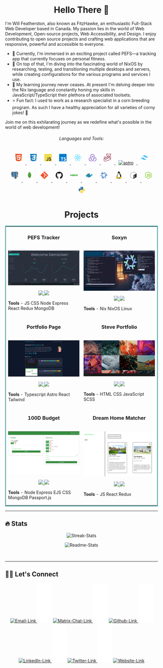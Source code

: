 <h1 align="center">Hello There 👋</h1>

I'm Will Featherston, also known as FitzHawke, an enthusiastic Full-Stack Web Developer based in Canada. My passion lies in the world of Web Development, Open-source projects, Web Accessibility, and Design. I enjoy contributing to open source projects and crafting web applications that are responsive, powerful and accessible to everyone.

- 🔨 Currently, I'm immersed in an exciting project called PEFS—a tracking app that currently focuses on personal fitness.
- 🔭 On top of that, I'm diving into the fascinating world of NixOS by researching, testing, and transitioning multiple desktops and servers, while creating configurations for the various programs and services I use.
- 🌱 My learning journey never ceases. At present I'm delving deeper into the Nix language and constantly honing my skills in JavaScript/TypeScript their plethora of associated toolsets.
- ⭐ Fun fact: I used to work as a research specialist in a corn breeding program. As such I have a healthy appreciation for all varieties of corny jokes! 🌽

Join me on this exhilarating journey as we redefine what's possible in the world of web development!

<h6 align="center">Languages and Tools:</h6>
<div align="center">  
<a href="https://html.spec.whatwg.org/" target="_blank" rel="noreferrer"> <img style="margin: 10px" src="https://raw.githubusercontent.com/devicons/devicon/master/icons/html5/html5-original.svg" alt="HTML5" width="25" height="25"/> </a>
<a href="https://www.w3.org/TR/CSS/" target="_blank" rel="noreferrer"> <img style="margin: 10px" src="https://raw.githubusercontent.com/devicons/devicon/master/icons/css3/css3-original.svg" alt="CSS3" width="25" height="25"/> </a>
<a href="https://www.ecma-international.org/publications-and-standards/standards/ecma-262/" target="_blank" rel="noreferrer"> <img style="margin: 10px" src="https://raw.githubusercontent.com/devicons/devicon/master/icons/javascript/javascript-original.svg" alt="javascript" width="25" height="25"/> </a>
<a href="https://www.typescriptlang.org/" target="_blank" rel="noreferrer"> <img style="margin: 10px" src="https://raw.githubusercontent.com/devicons/devicon/master/icons/typescript/typescript-original.svg" alt="typescript" width="25" height="25"/> </a>
<a href="https://reactjs.org/" target="_blank" rel="noreferrer"> <img style="margin: 10px" src="https://raw.githubusercontent.com/devicons/devicon/master/icons/react/react-original.svg" alt="react" width="25" height="25"/> </a>
<a href="https://redux.js.org/" target="_blank" rel="noreferrer"> <img style="margin: 10px" src="https://raw.githubusercontent.com/devicons/devicon/master/icons/redux/redux-original.svg" alt="redux" width="25" height="25"/> </a>
<a href="https://www.jestjs.io/" target="_blank" rel="noreferrer"> <img style="margin: 10px" src="https://raw.githubusercontent.com/devicons/devicon/master/icons/jest/jest-plain.svg" alt="jest" width="25" height="25"/> </a>
<a href="https://www.astro.build/" target="_blank" rel="noreferrer"> <img style="margin: 10px" src="https://profilinator.rishav.dev/skills-assets/astro.svg" alt="astro" width="25" height="25"/> </a>
<a href="https://www.tailwindcss.com/" target="_blank" rel="noreferrer"> <img style="margin: 10px" src="https://raw.githubusercontent.com/devicons/devicon/master/icons/tailwindcss/tailwindcss-plain.svg" alt="tailwindcss" width="25" height="25"/> </a>
<a href="https://www.postgresql.org/" target="_blank" rel="noreferrer"> <img style="margin: 10px" src="https://raw.githubusercontent.com/devicons/devicon/master/icons/postgresql/postgresql-original.svg" alt="postgresql" width="25" height="25"/> </a>
<a href="https://www.mongodb.com/" target="_blank" rel="noreferrer"> <img style="margin: 10px" src="https://raw.githubusercontent.com/devicons/devicon/master/icons/mongodb/mongodb-original.svg" alt="mongodb" width="25" height="25"/> </a>
<a href="https://git-scm.com/" target="_blank" rel="noreferrer"> <img style="margin: 10px" src="https://raw.githubusercontent.com/devicons/devicon/master/icons/git/git-original.svg" alt="git" width="25" height="25"/> </a>
<a href="https://github.com/" target="_blank" rel="noreferrer"> <img style="margin: 10px" src="https://raw.githubusercontent.com/devicons/devicon/master/icons/github/github-original.svg" alt="github" width="25" height="25"/> </a>
<a href="https://www.nginx.com" target="_blank" rel="noreferrer"> <img style="margin: 10px" src="https://raw.githubusercontent.com/devicons/devicon/master/icons/nginx/nginx-original.svg" alt="nginx" width="25" height="25"/> </a>
<a href="https://www.docker.com/" target="_blank" rel="noreferrer"> <img style="margin: 10px" src="https://raw.githubusercontent.com/devicons/devicon/master/icons/docker/docker-original.svg" alt="docker" width="25" height="25"/> </a>
<a href="https://nixos.org/" target="_blank" rel="noreferrer"> <img style="margin: 10px" src="https://raw.githubusercontent.com/devicons/devicon/master/icons/nixos/nixos-original.svg" alt="nixos" width="25" height="25"/> </a>
<a href="https://www.linux.org/" target="_blank" rel="noreferrer"> <img style="margin: 10px" src="https://raw.githubusercontent.com/devicons/devicon/master/icons/linux/linux-original.svg" alt="linux" width="25" height="25"/> </a>
<a href="https://www.gnu.org/software/bash/" target="_blank" rel="noreferrer"> <img style="margin: 10px" src="https://raw.githubusercontent.com/devicons/devicon/master/icons/bash/bash-original.svg" alt="bash" width="25" height="25"/> </a>
<a href="https://nodejs.org/" target="_blank" rel="noreferrer"> <img style="margin: 10px" src="https://raw.githubusercontent.com/devicons/devicon/master/icons/nodejs/nodejs-original.svg" alt="nodejs" width="25" height="25"/> </a>
<a href="https://www.python.org/" target="_blank" rel="noreferrer"> <img style="margin: 10px" src="https://raw.githubusercontent.com/devicons/devicon/master/icons/python/python-original.svg" alt="python" width="25" height="25"/> </a>
</div>
</p>

<h1 align="center">Projects</h1>

<table bordercolor="#66b2b2">
  <tr>
    <td width="50%" valign="top">
      <h3 align="center">PEFS Tracker</h3>
        <br />
      <a target="_blank" href="https://github.com/FitzHawke/PEFS">
            <img src="./assets/images/pefs.png" width="100%"  alt="PEFS Tracker"/>
        </a>
        <br />
        <p align="center">

  <a href="https://github.com/FitzHawke/PEFS" target="_blank">
    <img src="https://img.shields.io/static/v1?label=|&message=REPO&color=23555f&style=plastic&logo=github&logo-color=white"/>
  </a>
  <a href="https://pefs.cyclic.app/" target="_blank">
    <img src="https://img.shields.io/static/v1?label=|&message=WEBSITE&color=cdf998&style=plastic&logo=wordpress&logo-color=white"/>
  </a>
      </p>
        <p><strong>Tools</strong> - JS CSS Node Express React Redux MongoDB</p>
    </td>
   <td width="50%" valign="top">
      <h3 align="center">Soxyn</h3>
        <br />
      <a target="_blank" href="https://github.com/FitzHawke/soxyn">
            <img src="./assets/images/soxyn.png" width="100%"  alt="N/A"/>
        </a>
        <br />
        <p align="center">

  <a href="https://github.com/FitzHawke/soxyn" target="_blank">
    <img src="https://img.shields.io/static/v1?label=|&message=REPO&color=23555f&style=plastic&logo=github&logo-color=white"/>
  </a>
  <a href="https://github.com/FitzHawke/soxyn" target="_blank">
    <img src="https://img.shields.io/static/v1?label=|&message=WEBSITE&color=cdf998&style=plastic&logo=wordpress&logo-color=white"/>
  </a>
      </p>
        <p><strong>Tools</strong> - Nix NixOS Linux</p>
    </td>
  </tr>

  <tr>
    <td width="50%" valign="top">
      <h3 align="center">Portfolio Page</h3>
        <br />
      <a target="_blank" href="https://github.com/FitzHawke/Portfolio">
            <img src="./assets/images/website.png" width="100%"  alt="N/A"/>
        </a>
        <br />
        <p align="center">

  <a href="https://github.com/FitzHawke/Portfolio" target="_blank">
    <img src="https://img.shields.io/static/v1?label=|&message=REPO&color=23555f&style=plastic&logo=github&logo-color=white"/>
  </a>
  <a href="https://fitzhawke.com" target="_blank">
    <img src="https://img.shields.io/static/v1?label=|&message=WEBSITE&color=cdf998&style=plastic&logo=wordpress&logo-color=white"/>
  </a>
      </p>
        <p><strong>Tools</strong> - Typescript Astro React Tailwind</p>
    </td>
    <td width="50%" valign="top">
      <h3 align="center">Steve Portfolio</h3>
        <br />
      <a target="_blank" href="https://github.com/FitzHawke/StevePortfolio">
            <img src="./assets/images/steve.png" width="100%"  alt="N/A"/>
        </a>
        <br />
        <p align="center">

  <a href="https://github.com/FitzHawke/StevePortfolio" target="_blank">
    <img src="https://img.shields.io/static/v1?label=|&message=REPO&color=23555f&style=plastic&logo=github&logo-color=white"/>
  </a>
  <a href="https://steves-portfolio.netlify.app/" target="_blank">
    <img src="https://img.shields.io/static/v1?label=|&message=WEBSITE&color=cdf998&style=plastic&logo=wordpress&logo-color=white"/>
  </a>
      </p>
        <p><strong>Tools</strong> - HTML CSS JavaScript SCSS</p>
    </td>
  </tr>
  
  <tr>
    <td width="50%" valign="top">
      <h3 align="center">100D Budget</h3>
        <br />
      <a target="_blank" href="https://github.com/FitzHawke/budget-mvc-auth-local">
            <img src="./assets/images/100d.png" width="100%"  alt="N/A"/>
        </a>
        <br />
        <p align="center">

  <a href="https://github.com/FitzHawke/budget-mvc-auth-local" target="_blank">
    <img src="https://img.shields.io/static/v1?label=|&message=REPO&color=23555f&style=plastic&logo=github&logo-color=white"/>
  </a>
  <a href="https://budget-tracker-100devs.herokuapp.com/" target="_blank">
    <img src="https://img.shields.io/static/v1?label=|&message=WEBSITE&color=cdf998&style=plastic&logo=wordpress&logo-color=white"/>
  </a>
      </p>
        <p><strong>Tools</strong> - Node Express EJS CSS MongoDB Passport.js</p>
    </td>
    <td width="50%" valign="top">
      <h3 align="center">Dream Home Matcher</h3>
        <br />
      <a target="_blank" href="https://github.com/FitzHawke/react-redux-picker">
            <img src="./assets/images/rhp.png" width="100%"  alt="Dream Home Matcher"/>
        </a>
        <br />
        <p align="center">

  <a href="https://github.com/FitzHawke/react-redux-picker" target="_blank">
    <img src="https://img.shields.io/static/v1?label=|&message=REPO&color=23555f&style=plastic&logo=github&logo-color=white"/>
  </a>
  <a href="https://github.com/FitzHawke/react-redux-picker" target="_blank">
    <img src="https://img.shields.io/static/v1?label=|&message=WEBSITE&color=cdf998&style=plastic&logo=wordpress&logo-color=white"/>
  </a>
      </p>
        <p><strong>Tools</strong> - JS React Redux</p>
    </td>
  </tr>

</table>

<hr/>

## 🔥 Stats

<p align="center"><picture>
       <source media="(prefers-color-scheme: dark)" srcset="https://github-readme-streak-stats.herokuapp.com/?user=fitzhawke&theme=vue-dark">
       <source media="(prefers-color-scheme: light)" srcset="https://github-readme-streak-stats.herokuapp.com/?user=fitzhawke&theme=vue">
 <img alt="Streak-Stats" src="">
</picture></p>
<p align="center"><picture>
       <source media="(prefers-color-scheme: dark)" srcset="https://github-readme-stats.vercel.app/api/top-langs/?username=fitzhawke&theme=vue-dark&layout=compact">
       <source media="(prefers-color-scheme: light)" srcset="https://github-readme-stats.vercel.app/api/top-langs/?username=fitzhawke&theme=vue&layout=compact">
 <img alt="Readme-Stats" src="">
</picture></p>

<br>
<hr/>

## 🙋‍♀️ Let's Connect

<p align="center">
  <a href="mailto:will.featherston@gmail.com"
    ><picture>
      <source
        media="(prefers-color-scheme: dark)"
        srcset="./assets/social/dark/email.svg"
      />
      <source
        media="(prefers-color-scheme: light)"
        srcset="./assets/social/light/email.svg"
      />
      <img alt="Email-Link" src="" /> </picture
  ></a>
  <picture>
    <img src="./assets/social/spacer.svg" alt="blank space as derpy formatting" />
  </picture>
  <a href="https://matrix.to/#/@fitzhawke:matrix.org"
    ><picture>
      <source
        media="(prefers-color-scheme: dark)"
        srcset="./assets/social/dark/matrix.svg"
      />
      <source
        media="(prefers-color-scheme: light)"
        srcset="./assets/social/light/matrix.svg"
      />
      <img alt="Matrix-Chat-Link" src="" /> </picture
  ></a>
  <picture>
    <img src="./assets/social/spacer.svg" alt="blank space as derpy formatting" />
  </picture>
  <a href="https://github.com/FitzHawke"
    ><picture>
      <source
        media="(prefers-color-scheme: dark)"
        srcset="./assets/social/dark/github.svg"
      />
      <source
        media="(prefers-color-scheme: light)"
        srcset="./assets/social/light/github.svg"
      />
      <img alt="Github-Link" src="" /> </picture
  ></a>
  <picture>
    <img src="./assets/social/spacer.svg" alt="blank space as derpy formatting" />
  </picture>
  <a href="https://www.linkedin.com/in/will-featherston/"
    ><picture>
      <source
        media="(prefers-color-scheme: dark)"
        srcset="./assets/social/dark/linkedin.svg"
      />
      <source
        media="(prefers-color-scheme: light)"
        srcset="./assets/social/light/linkedin.svg"
      />
      <img alt="LinkedIn-Link" src="" /> </picture
  ></a>
  <picture>
    <img src="./assets/social/spacer.svg" alt="blank space as derpy formatting" />
  </picture>
  <a href="https://twitter.com/FitzHawke"
    ><picture>
      <source
        media="(prefers-color-scheme: dark)"
        srcset="./assets/social/dark/twitter.svg"
      />
      <source
        media="(prefers-color-scheme: light)"
        srcset="./assets/social/light/twitter.svg"
      />
      <img alt="Twitter-Link" src="" /> </picture
  ></a>
  <picture>
    <img src="./assets/social/spacer.svg" alt="blank space as derpy formatting" />
  </picture>
  <a href="https://fitzhawke.com"
    ><picture>
      <source
        media="(prefers-color-scheme: dark)"
        srcset="./assets/social/dark/website.svg"
      />
      <source
        media="(prefers-color-scheme: light)"
        srcset="./assets/social/light/website.svg"
      />
      <img alt="Website-Link" src="" /> </picture
  ></a>
</p>
